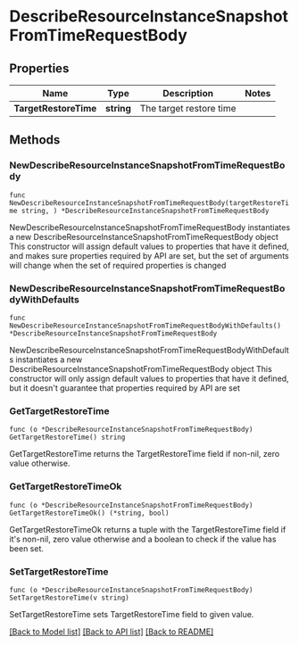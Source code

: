 # DescribeResourceInstanceSnapshotFromTimeRequestBody

## Properties

Name | Type | Description | Notes
------------ | ------------- | ------------- | -------------
**TargetRestoreTime** | **string** | The target restore time | 

## Methods

### NewDescribeResourceInstanceSnapshotFromTimeRequestBody

`func NewDescribeResourceInstanceSnapshotFromTimeRequestBody(targetRestoreTime string, ) *DescribeResourceInstanceSnapshotFromTimeRequestBody`

NewDescribeResourceInstanceSnapshotFromTimeRequestBody instantiates a new DescribeResourceInstanceSnapshotFromTimeRequestBody object
This constructor will assign default values to properties that have it defined,
and makes sure properties required by API are set, but the set of arguments
will change when the set of required properties is changed

### NewDescribeResourceInstanceSnapshotFromTimeRequestBodyWithDefaults

`func NewDescribeResourceInstanceSnapshotFromTimeRequestBodyWithDefaults() *DescribeResourceInstanceSnapshotFromTimeRequestBody`

NewDescribeResourceInstanceSnapshotFromTimeRequestBodyWithDefaults instantiates a new DescribeResourceInstanceSnapshotFromTimeRequestBody object
This constructor will only assign default values to properties that have it defined,
but it doesn't guarantee that properties required by API are set

### GetTargetRestoreTime

`func (o *DescribeResourceInstanceSnapshotFromTimeRequestBody) GetTargetRestoreTime() string`

GetTargetRestoreTime returns the TargetRestoreTime field if non-nil, zero value otherwise.

### GetTargetRestoreTimeOk

`func (o *DescribeResourceInstanceSnapshotFromTimeRequestBody) GetTargetRestoreTimeOk() (*string, bool)`

GetTargetRestoreTimeOk returns a tuple with the TargetRestoreTime field if it's non-nil, zero value otherwise
and a boolean to check if the value has been set.

### SetTargetRestoreTime

`func (o *DescribeResourceInstanceSnapshotFromTimeRequestBody) SetTargetRestoreTime(v string)`

SetTargetRestoreTime sets TargetRestoreTime field to given value.



[[Back to Model list]](../README.md#documentation-for-models) [[Back to API list]](../README.md#documentation-for-api-endpoints) [[Back to README]](../README.md)


